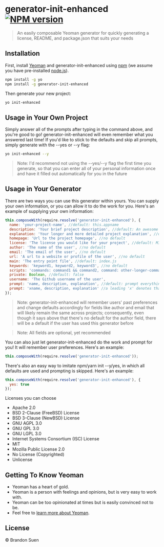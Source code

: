 # generator-init-enhanced [![NPM version][npm-image]][npm-url]
> An easily composable Yeoman generator for quickly generating a license, README, and package.json that suits your needs

## Installation

First, install [Yeoman](http://yeoman.io) and generator-init-enhanced using [npm](https://www.npmjs.com/) (we assume you have pre-installed [node.js](https://nodejs.org/)).

```bash
npm install -g yo
npm install -g generator-init-enhanced
```

Then generate your new project:

```bash
yo init-enhanced
```

## Usage in Your Own Project

Simply answer all of the prompts after typing in the command above, and you're good to go! generator-init-enhanced will even remember what you answered last time! If you'd like to stick to the defaults and skip all prompts, simply generate with the --yes or --y flag:

```bash
yo init-enhanced --y
```

> Note: I'd recommend not using the --yes/--y flag the first time you generate, so that you can enter all of your personal information once and have it filled out automatically for you in the future

## Usage in Your Generator

There are two ways you can use this generator within yours. You can supply your own information, or you can allow it to do the work for you. Here's an example of supplying your own information:

```javascript
this.composeWith(require.resolve('generator-init-enhanced'), {
  name: 'your-project-name', //default: this.appname
  description: 'Your brief project description', //default: An awesome project
  explanation: 'Your longer and more detailed project explanation', //default: [your-project-name] is an awesome project that does awesome things
  homepage: 'Url to the project homepage', //no default
  license: 'The license you would like for your project', //default: MIT
  author: 'The name of the user', //no default
  email: 'The email of the user', //no default
  url: 'A url to a website or profile of the user', //no default
  main: 'The entry point file', //default: index.js
  keywords: 'keyword1, keyword2, keyword3', //no default
  scripts: 'commands: command1 && command2, command: other-longer-command', //no default
  private: Boolean, //default: false
  username: 'The Github username of the user',
  prompt: 'name, description, explanation', //default: prompt everything
  prompt: 'xname, description, explanation' //a leading 'x' denotes that you would like to prompt everything except the list that follows
});
```

>Note: generator-init-enhanced will remember users' past preferences and change defaults accordingly for fields like author and email that will likely remain the same across projects; consequently, even though it says above that there's no default for the author field, there will be a default if the user has used this generator before

>Note: All fields are optional, yet recommended

You can also just let generator-init-enhanced do the work and prompt for you! It will remember user preferences. Here's an example:

```javascript
this.composeWith(require.resolve('generator-init-enhanced'));
```

There's also an easy way to imitate npm/yarn init --y/yes, in which all defaults are used and prompting is skipped. Here's an example:

```javascript
this.composeWith(require.resolve('generator-init-enhanced'), {
  yes: true
});
```

Licenses you can choose
  * Apache 2.0
  * BSD 2-Clause (FreeBSD) License
  * BSD 3-Clause (NewBSD) License
  * GNU AGPL 3.0
  * GNU GPL 3.0
  * GNU LGPL 3.0
  * Internet Systems Consortium (ISC) License
  * MIT
  * Mozilla Public License 2.0
  * No License (Copyrighted)
  * Unlicense

## Getting To Know Yeoman

 * Yeoman has a heart of gold.
 * Yeoman is a person with feelings and opinions, but is very easy to work with.
 * Yeoman can be too opinionated at times but is easily convinced not to be.
 * Feel free to [learn more about Yeoman](http://yeoman.io/).

## License

 © Brandon Suen

[Brandon Suen]: (https://brandons42.github.io/personal_website/)
[npm-image]: https://badge.fury.io/js/generator-init-enhanced.svg
[npm-url]: https://npmjs.org/package/generator-init-enhanced
[travis-image]: https://travis-ci.org/brandons42/generator-init-enhanced.svg?branch=master
[travis-url]: https://travis-ci.org/brandons42/generator-init-enhanced
[daviddm-image]: https://david-dm.org/brandons42/generator-init-enhanced.svg?theme=shields.io
[daviddm-url]: https://david-dm.org/brandons42/generator-init-enhanced
